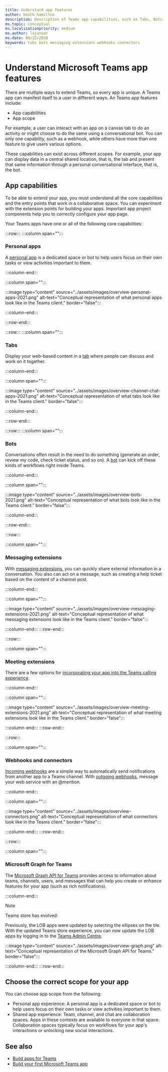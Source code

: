 ```yaml
---
title: Understand app features
author: heath-hamilton
description: Description of Teams app capabilities, such as Tabs, Bots, Messaging extensions, and Webhooks and connectors; app scope, such as personal and shared apps
ms.topic: conceptual
ms.localizationpriority: medium
ms.author: lajanuar
ms.date: 09/22/2020
keywords: tabs bots messaging extensions webhooks connectors
---
```


# Understand Microsoft Teams app features

There are multiple ways to extend Teams, so every app is unique. A Teams app can manifest itself to a user in different ways. An Teams app features include:

- App capabilities
- App scope

For example, a user can interact with an app on a canvas tab to do an activity or might choose to do the same using a conversational bot. You can only one capability, such as a webhook, while others have more than one feature to give users various options.

These capabilities can exist across different scopes. For example, your app can display data in a central shared location, that is, the tab and present that same information through a personal conversational interface, that is, the bot.

## App capabilities

To be able to extend your app, you must understand all the core capabilities and the entry points that work in a collaborative space. You can experiment with the extension points for building your apps. Important app project components help you to correctly configure your app page.

Your Teams apps have one or all of the following core capabilities:

:::row:::
   :::column span="":::
### Personal apps

A [personal app](../concepts/design/personal-apps.md) is a dedicated space or bot to help users focus on their own tasks or view activities important to them.

   :::column-end:::

   :::column span="":::

:::image type="content" source="../assets/images/overview-personal-apps-2021.png" alt-text="Conceptual representation of what personal apps look like in the Teams client." border="false":::

   :::column-end:::

:::row-end:::

:::row:::
   :::column span="":::

### Tabs

Display your web-based content in a [tab](../tabs/what-are-tabs.md) where people can discuss and work on it together.

   :::column-end:::

   :::column span="":::

:::image type="content" source="../assets/images/overview-channel-chat-apps-2021.png" alt-text="Conceptual representation of what tabs look like in the Teams client." border="false":::

   :::column-end:::

:::row-end:::

:::row:::
   :::column span="":::

### Bots

Conversations often result in the need to do something (generate an order, review my code, check ticket status, and so on). A [bot](../bots/what-are-bots.md) can kick off these kinds of workflows right inside Teams.

   :::column-end:::

   :::column span="":::

:::image type="content" source="../assets/images/overview-bots-2021.png" alt-text="Conceptual representation of what bots look like in the Teams client." border="false":::

   :::column-end:::

:::row-end:::

:::row:::

   :::column span="":::

### Messaging extensions

With [messaging extensions](../messaging-extensions/what-are-messaging-extensions.md), you can quickly share external information in a conversation. You also can act on a message, such as creating a help ticket based on the content of a channel post.

   :::column-end:::

   :::column span="":::

:::image type="content" source="../assets/images/overview-messaging-extensions-2021.png" alt-text="Conceptual representation of what messaging extensions look like in the Teams client." border="false":::

   :::column-end:::
:::row-end:::

:::row:::

   :::column span="":::

### Meeting extensions

There are a few options for [incorporating your app into the Teams calling experience](../apps-in-teams-meetings/design/designing-apps-in-meetings.md).

   :::column-end:::

   :::column span="":::

:::image type="content" source="../assets/images/overview-meeting-extensions-2021.png" alt-text="Conceptual representation of what meeting extensions look like in the Teams client." border="false":::

   :::column-end:::
:::row-end:::

:::row:::

   :::column span="":::

### Webhooks and connectors

[Incoming webhooks](../webhooks-and-connectors/what-are-webhooks-and-connectors.md#incoming-webhooks) are a simple way to automatically send notifications from another app to a Teams channel. With [outgoing webhooks](../webhooks-and-connectors/what-are-webhooks-and-connectors.md#outgoing-webhooks), message your web service with an @mention.

   :::column-end:::

   :::column span="":::

:::image type="content" source="../assets/images/overview-connectors.png" alt-text="Conceptual representation of what connectors look like in the Teams client." border="false":::

   :::column-end:::
:::row-end:::

:::row:::

   :::column span="":::

### Microsoft Graph for Teams

The [Microsoft Graph API for Teams](/graph/teams-concept-overview) provides access to information about teams, channels, users, and messages that can help you create or enhance features for your app (such as rich notifications).

   :::column-end:::

> [!NOTE]
> Teams store has evolved:
> 
> Previously, the LOB apps were updated by selecting the ellipses on the tile. With the updated Teams store experience, you can now update the LOB apps by logging in to the [Teams Admin Centre](https://admin.teams.microsoft.com).

:::image type="content" source="../assets/images/overview-graph.png" alt-text="Conceptual representation of the Microsoft Graph API for Teams." border="false":::

   :::column-end:::
:::row-end:::

## Choose the correct scope for your app

You can choose app scope from the following:

- Personal app experience: A personal app is a dedicated space or bot to help users focus on their own tasks or view activities important to them.
- Shared app experience: Team, channel, and chat are collaboration spaces. Apps in these contexts are available to everyone in that space. Collaboration spaces typically focus on workflows for your app's interactions or unlocking new social interactions.

## See also

* [Build apps for Teams](../overview.md)
* [Build your first Microsoft Teams app](../build-your-first-app/build-first-app-overview.md)